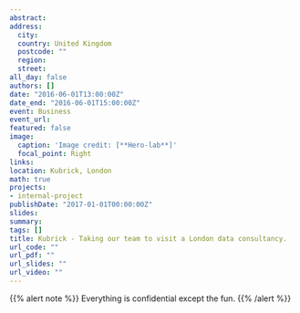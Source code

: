 ```yaml
---
abstract:
address:
  city: 
  country: United Kingdom
  postcode: ""
  region: 
  street:
all_day: false
authors: []
date: "2016-06-01T13:00:00Z"
date_end: "2016-06-01T15:00:00Z"
event: Business
event_url:
featured: false
image:
  caption: 'Image credit: [**Hero-lab**]'
  focal_point: Right
links:
location: Kubrick, London
math: true
projects:
- internal-project
publishDate: "2017-01-01T00:00:00Z"
slides:
summary: 
tags: []
title: Kubrick - Taking our team to visit a London data consultancy.
url_code: ""
url_pdf: ""
url_slides: ""
url_video: ""
---
```


{{% alert note %}}
Everything is confidential except the fun.
{{% /alert %}}
